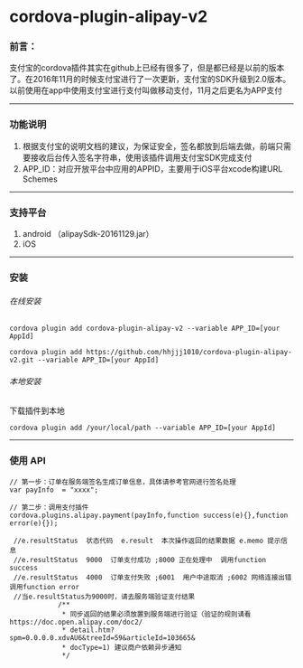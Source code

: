 # cordova-plugin-alipay-v2
### 前言：
支付宝的cordova插件其实在github上已经有很多了，但是都已经是以前的版本了。在2016年11月的时候支付宝进行了一次更新，支付宝的SDK升级到2.0版本。以前使用在app中使用支付宝进行支付叫做移动支付，11月之后更名为APP支付

***
### 功能说明
1. 根据支付宝的说明文档的建议，为保证安全，签名都放到后端去做，前端只需要接收后台传入签名字符串，使用该插件调用支付宝SDK完成支付
2. APP_ID：对应开放平台中应用的APPID，主要用于iOS平台xcode构建URL Schemes

***
### 支持平台
1. android （alipaySdk-20161129.jar）
2. iOS

***
### 安装
###### 在线安装
    cordova plugin add cordova-plugin-alipay-v2 --variable APP_ID=[your AppId]

    cordova plugin add https://github.com/hhjjj1010/cordova-plugin-alipay-v2.git --variable APP_ID=[your AppId]

###### 本地安装
下载插件到本地

    cordova plugin add /your/local/path --variable APP_ID=[your AppId]
    
***
### 使用 API
    // 第一步：订单在服务端签名生成订单信息，具体请参考官网进行签名处理
    var payInfo  = "xxxx";

    // 第二步：调用支付插件            
    cordova.plugins.alipay.payment(payInfo,function success(e){},function error(e){});

     //e.resultStatus  状态代码  e.result  本次操作返回的结果数据 e.memo 提示信息
     //e.resultStatus  9000  订单支付成功 ;8000 正在处理中  调用function success
     //e.resultStatus  4000  订单支付失败 ;6001  用户中途取消 ;6002 网络连接出错  调用function error
     //当e.resultStatus为9000时，请去服务端验证支付结果
                /**
                 * 同步返回的结果必须放置到服务端进行验证（验证的规则请看https://doc.open.alipay.com/doc2/
                 * detail.htm?spm=0.0.0.0.xdvAU6&treeId=59&articleId=103665&
                 * docType=1) 建议商户依赖异步通知
                 */

